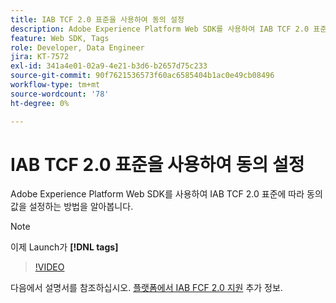 ```yaml
---
title: IAB TCF 2.0 표준을 사용하여 동의 설정
description: Adobe Experience Platform Web SDK를 사용하여 IAB TCF 2.0 표준에 따라 동의 값을 설정하는 방법을 알아봅니다.
feature: Web SDK, Tags
role: Developer, Data Engineer
jira: KT-7572
exl-id: 341a4e01-02a9-4e21-b3d6-b2657d75c233
source-git-commit: 90f7621536573f60ac6585404b1ac0e49cb08496
workflow-type: tm+mt
source-wordcount: '78'
ht-degree: 0%

---
```


# IAB TCF 2.0 표준을 사용하여 동의 설정

Adobe Experience Platform Web SDK를 사용하여 IAB TCF 2.0 표준에 따라 동의 값을 설정하는 방법을 알아봅니다.

>[!NOTE]
>
> 이제 Launch가 **[!DNL tags]**

>[!VIDEO](https://video.tv.adobe.com/v/332695/?quality=12&learn=on)

다음에서 설명서를 참조하십시오. [플랫폼에서 IAB FCF 2.0 지원](https://experienceleague.adobe.com/docs/experience-platform/landing/governance-privacy-security/consent/iab/overview.html) 추가 정보.
